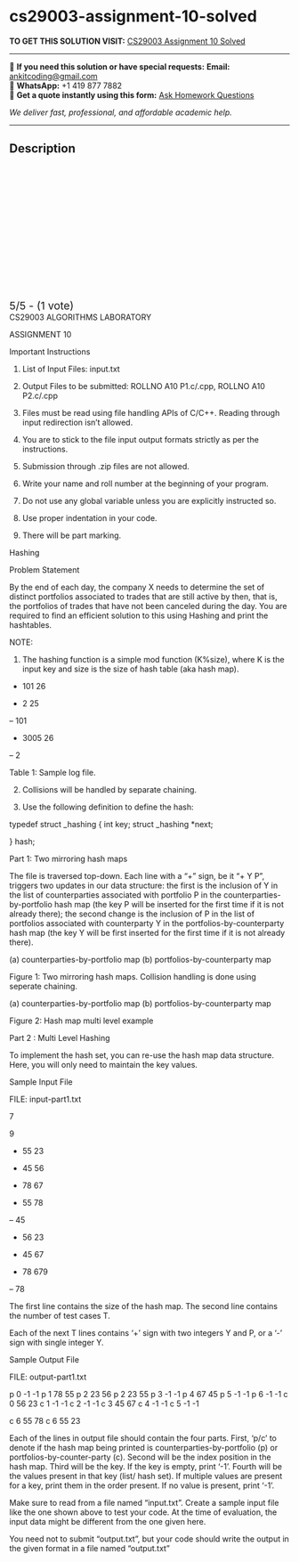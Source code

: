 # cs29003-assignment-10-solved
**TO GET THIS SOLUTION VISIT:** [CS29003 Assignment 10 Solved](https://www.ankitcodinghub.com/product/cs29003-solved-2/)


---

📩 **If you need this solution or have special requests:** **Email:** ankitcoding@gmail.com  
📱 **WhatsApp:** +1 419 877 7882  
📄 **Get a quote instantly using this form:** [Ask Homework Questions](https://www.ankitcodinghub.com/services/ask-homework-questions/)

*We deliver fast, professional, and affordable academic help.*

---

<h2>Description</h2>



<div class="kk-star-ratings kksr-auto kksr-align-center kksr-valign-top" data-payload="{&quot;align&quot;:&quot;center&quot;,&quot;id&quot;:&quot;114551&quot;,&quot;slug&quot;:&quot;default&quot;,&quot;valign&quot;:&quot;top&quot;,&quot;ignore&quot;:&quot;&quot;,&quot;reference&quot;:&quot;auto&quot;,&quot;class&quot;:&quot;&quot;,&quot;count&quot;:&quot;1&quot;,&quot;legendonly&quot;:&quot;&quot;,&quot;readonly&quot;:&quot;&quot;,&quot;score&quot;:&quot;5&quot;,&quot;starsonly&quot;:&quot;&quot;,&quot;best&quot;:&quot;5&quot;,&quot;gap&quot;:&quot;4&quot;,&quot;greet&quot;:&quot;Rate this product&quot;,&quot;legend&quot;:&quot;5\/5 - (1 vote)&quot;,&quot;size&quot;:&quot;24&quot;,&quot;title&quot;:&quot;CS29003 Assignment 10  Solved&quot;,&quot;width&quot;:&quot;138&quot;,&quot;_legend&quot;:&quot;{score}\/{best} - ({count} {votes})&quot;,&quot;font_factor&quot;:&quot;1.25&quot;}">

<div class="kksr-stars">

<div class="kksr-stars-inactive">
            <div class="kksr-star" data-star="1" style="padding-right: 4px">


<div class="kksr-icon" style="width: 24px; height: 24px;"></div>
        </div>
            <div class="kksr-star" data-star="2" style="padding-right: 4px">


<div class="kksr-icon" style="width: 24px; height: 24px;"></div>
        </div>
            <div class="kksr-star" data-star="3" style="padding-right: 4px">


<div class="kksr-icon" style="width: 24px; height: 24px;"></div>
        </div>
            <div class="kksr-star" data-star="4" style="padding-right: 4px">


<div class="kksr-icon" style="width: 24px; height: 24px;"></div>
        </div>
            <div class="kksr-star" data-star="5" style="padding-right: 4px">


<div class="kksr-icon" style="width: 24px; height: 24px;"></div>
        </div>
    </div>

<div class="kksr-stars-active" style="width: 138px;">
            <div class="kksr-star" style="padding-right: 4px">


<div class="kksr-icon" style="width: 24px; height: 24px;"></div>
        </div>
            <div class="kksr-star" style="padding-right: 4px">


<div class="kksr-icon" style="width: 24px; height: 24px;"></div>
        </div>
            <div class="kksr-star" style="padding-right: 4px">


<div class="kksr-icon" style="width: 24px; height: 24px;"></div>
        </div>
            <div class="kksr-star" style="padding-right: 4px">


<div class="kksr-icon" style="width: 24px; height: 24px;"></div>
        </div>
            <div class="kksr-star" style="padding-right: 4px">


<div class="kksr-icon" style="width: 24px; height: 24px;"></div>
        </div>
    </div>
</div>


<div class="kksr-legend" style="font-size: 19.2px;">
            5/5 - (1 vote)    </div>
    </div>
CS29003 ALGORITHMS LABORATORY

ASSIGNMENT 10

Important Instructions

1. List of Input Files: input.txt

2. Output Files to be submitted: ROLLNO A10 P1.c/.cpp, ROLLNO A10 P2.c/.cpp

3. Files must be read using file handling APIs of C/C++. Reading through input redirection isn’t allowed.

4. You are to stick to the file input output formats strictly as per the instructions.

5. Submission through .zip files are not allowed.

6. Write your name and roll number at the beginning of your program.

7. Do not use any global variable unless you are explicitly instructed so.

8. Use proper indentation in your code.

10. There will be part marking.

Hashing

Problem Statement

By the end of each day, the company X needs to determine the set of distinct portfolios associated to trades that are still active by then, that is, the portfolios of trades that have not been canceled during the day. You are required to find an efficient solution to this using Hashing and print the hashtables.

NOTE:

1. The hashing function is a simple mod function (K%size), where K is the input key and size is the size of hash table (aka hash map).

+ 101 26

+ 2 25

– 101

+ 3005 26

– 2

Table 1: Sample log file.

2. Collisions will be handled by separate chaining.

3. Use the following definition to define the hash:

typedef struct _hashing { int key; struct _hashing *next;

} hash;

Part 1: Two mirroring hash maps

The file is traversed top-down. Each line with a “+” sign, be it “+ Y P”, triggers two updates in our data structure: the first is the inclusion of Y in the list of counterparties associated with portfolio P in the counterparties-by-portfolio hash map (the key P will be inserted for the first time if it is not already there); the second change is the inclusion of P in the list of portfolios associated with counterparty Y in the portfolios-by-counterparty hash map (the key Y will be first inserted for the first time if it is not already there).

(a) counterparties-by-portfolio map (b) portfolios-by-counterparty map

Figure 1: Two mirroring hash maps. Collision handling is done using seperate chaining.

(a) counterparties-by-portfolio map (b) portfolios-by-counterparty map

Figure 2: Hash map multi level example

Part 2 : Multi Level Hashing

To implement the hash set, you can re-use the hash map data structure. Here, you will only need to maintain the key values.

Sample Input File

FILE: input-part1.txt

7

9

+ 55 23

+ 45 56

+ 78 67

+ 55 78

– 45

+ 56 23

+ 45 67

+ 78 679

– 78

The first line contains the size of the hash map. The second line contains the number of test cases T.

Each of the next T lines contains ‘+’ sign with two integers Y and P, or a ‘-’ sign with single integer Y.

Sample Output File

FILE: output-part1.txt

p 0 -1 -1 p 1 78 55 p 2 23 56 p 2 23 55 p 3 -1 -1 p 4 67 45 p 5 -1 -1 p 6 -1 -1 c 0 56 23 c 1 -1 -1 c 2 -1 -1 c 3 45 67 c 4 -1 -1 c 5 -1 -1

c 6 55 78 c 6 55 23

Each of the lines in output file should contain the four parts. First, ‘p/c’ to denote if the hash map being printed is counterparties-by-portfolio (p) or portfolios-by-counter-party (c). Second will be the index position in the hash map. Third will be the key. If the key is empty, print ‘-1’. Fourth will be the values present in that key (list/ hash set). If multiple values are present for a key, print them in the order present. If no value is present, print ‘-1’.

Make sure to read from a file named “input.txt”. Create a sample input file like the one shown above to test your code. At the time of evaluation, the input data might be different from the one given here.

You need not to submit “output.txt”, but your code should write the output in the given format in a file named “output.txt”
